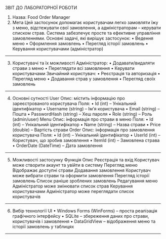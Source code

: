 ЗВІТ ДО ЛАБОРАТОРНОЇ РОБОТИ
1. Назва: Food Order Manager
2. Мета
Цей застосунок допомагає користувачам легко замовляти їжу з меню, відстежувати свої замовлення, а адміністраторам – керувати списком страв. Система забезпечує просте та ефективне управління замовленнями.
Основні задачі, які вирішує застосунок:
•	Ведення меню
•	Оформлення замовлень
•	Перегляд історії замовлень
•	Керування користувачами (адміністратор)
________________________________________
3. Користувачі та їх можливості
Адміністратор:
•	Додавати/видаляти страви з меню
•	Переглядати всі замовлення
•	Керувати користувачами
Звичайний користувач:
•	Реєстрація та авторизація
•	Перегляд меню
•	Додавання страв у замовлення
•	Перегляд своїх замовлень
________________________________________
4. Основні сутності
User
Опис: містить інформацію про зареєстрованого користувача
Поля:
•	Id (int) – Унікальний ідентифікатор
•	Username (string) – Ім'я користувача
•	Email (string) – Пошта
•	PasswordHash (string) – Хеш пароля
•	Role (string) – Роль (admin/user)
Menu
Опис: інформація про страви в меню
Поля:
•	Id (int) – Унікальний ідентифікатор
•	Name (string) – Назва страви
•	Price (double) – Вартість страви
Order
Опис: інформація про замовлення користувача
Поля:
•	Id (int) – Унікальний ідентифікатор
•	UserId (int) – Користувач, що зробив замовлення
•	ItemId (int) – Замовлена страва
•	OrderDate (DateTime) – Дата замовлення
________________________________________
5. Можливості застосунку
Функція	                          Опис
Реєстрація та вхід	             Користувач може створити акаунт та увійти в систему
Перегляд меню	                    Відображає доступні страви
Додавання замовлення	            Користувач може вибрати страви та оформити замовлення
Перегляд історії замовлень	Список раніше зроблених замовлень
Редагування меню	Адміністратор може змінювати список страв
Керування користувачами	Адміністратор може переглядати список користувачів
________________________________________
6. Вибір технології UI
•	Windows Forms (WinForms) – проста реалізація графічного інтерфейсу
•	SQLite – збереження даних про страви, користувачів і замовлення
•	DataGridView – відображення меню та історії замовлень у таблицях
________________________________________



